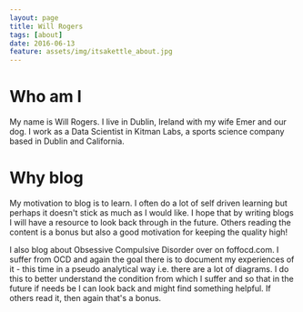 ```yaml
---
layout: page
title: Will Rogers
tags: [about]
date: 2016-06-13
feature: assets/img/itsakettle_about.jpg
---
```

    
# Who am I
My name is Will Rogers. I live in Dublin, Ireland with my wife Emer and our dog. I work as a Data Scientist in Kitman Labs, a sports science company based in Dublin and California.

# Why blog

My motivation to blog is to learn. I often do a lot of self driven learning but perhaps it doesn't stick as much as I would like. I hope that by writing blogs I will have a resource to look back through in the future. Others reading the content is a bonus but also a good motivation for keeping the quality high! 

I also blog about Obsessive Compulsive Disorder over on foffocd.com. I suffer from OCD and again the goal there is to document my experiences of it - this time in a pseudo analytical way i.e. there are a lot of diagrams. I do this to better understand the condition from which I suffer and so that in the future if needs be I can look back and might find something helpful. If others read it, then again that's a bonus.